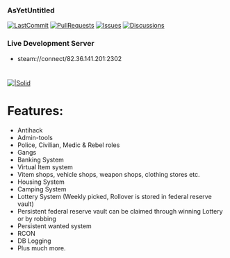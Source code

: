 
### AsYetUntitled

[![LastCommit](https://img.shields.io/github/last-commit/Ni1kko/Framework.svg?style=plastic)](https://github.com/Ni1kko/Framework/commits) 
[![PullRequests](https://img.shields.io/github/issues-pr/ExtremoDevTeam/Framework.svg?style=plastic)](https://github.com/Ni1kko/Framework/pulls) 
[![Issues](https://img.shields.io/github/issues/Ni1kko/Framework)](https://github.com/Ni1kko/Framework/issues)
[![Discussions](https://img.shields.io/github/discussions/Ni1kko/Framework)](https://github.com/Ni1kko/Framework/discussions)

### Live Development Server
  - steam://connect/82.36.141.201:2302
# 

[![|Solid](https://i.imgur.com/gGC2TNF.png)](https://github.com/AsYetUntitled/Framework/)

# Features:
  - Antihack
  - Admin-tools
  - Police, Civilian, Medic & Rebel roles 
  - Gangs
  - Banking System
  - Virtual Item system 
  - Vitem shops, vehicle shops, weapon shops, clothing stores etc. 
  - Housing System
  - Camping System 
  - Lottery System (Weekly picked, Rollover is stored in federal reserve vault)
  - Persistent federal reserve vault can be claimed through winning Lottery or by robbing
  - Persistent wanted system
  - RCON
  - DB Logging
  - Plus much more.
